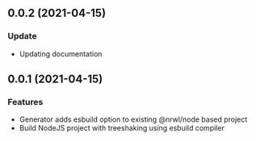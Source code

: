 ## 0.0.2 (2021-04-15)

### Update
* Updating documentation

## 0.0.1 (2021-04-15)

### Features
* Generator adds esbuild option to existing @nrwl/node based project
* Build NodeJS project with treeshaking using esbuild compiler
